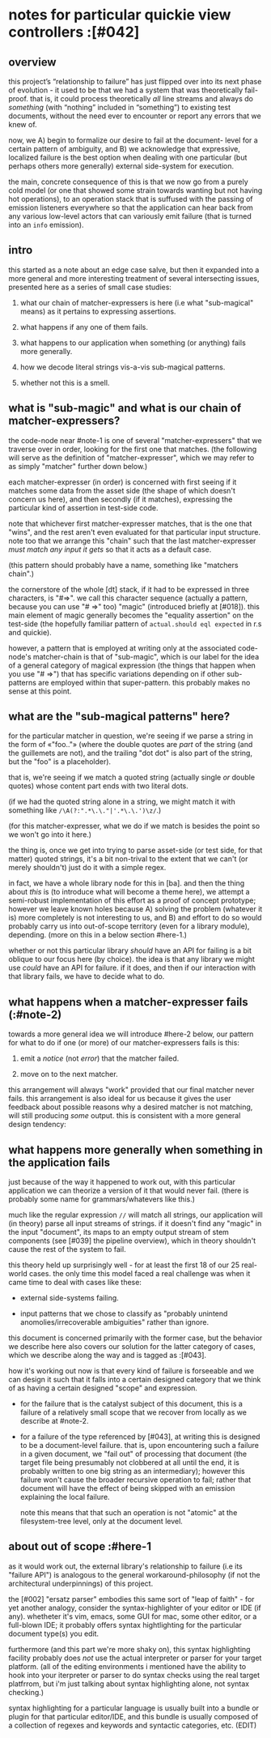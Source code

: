 # notes for particular quickie view controllers :[#042]


## overview

this project’s “relationship to failure” has just flipped over into
its next phase of evolution - it used to be that we had a system that
was theoretically fail-proof. that is, it could process theoretically
*all* line streams and always do *something* (with “nothing” included
in “something”) to existing test documents, without the need ever to
encounter or report any errors that we knew of.

now, we A) begin to formalize our desire to fail at the document-
level for a certain pattern of ambiguity, and B) we acknowledge that
expressive, localized failure is the best option when dealing with
one particular (but perhaps others more generally) external
side-system for execution.

the main, concrete consequence of this is that we now go from a
purely cold model (or one that showed some strain towards wanting
but not having hot operations), to an operation stack that is
suffused with the passing of emission listeners everywhere so that
the application can hear back from any various low-level actors
that can variously emit failure (that is turned into an `info`
emission).




## intro

this started as a note about an edge case salve, but then it
expanded into a more general and more interesting treatment of
several intersecting issues, presented here as a series of
small case studies:

  1. what our chain of matcher-expressers is here (i.e what
     "sub-magical" means) as it pertains to expressing assertions.

  1. what happens if any one of them fails.

  1. what happens to our application when something
     (or anything) fails more generally.

  1. how we decode literal strings vis-a-vis sub-magical
     patterns.

  1. whether not this is a smell.




## what is "sub-magic" and what is our chain of matcher-expressers?

the code-node near #note-1 is one of several "matcher-expressers" that
we traverse over in order, looking for the first one that matches.
(the following will serve as the definition of "matcher-expresser",
which we may refer to as simply "matcher" further down below.)

each matcher-expresser (in order) is concerned with first seeing if it
matches some data from the asset side (the shape of which doesn't
concern us here), and then secondly (if it matches), expressing the
particular kind of assertion in test-side code.

note that whichever first matcher-expresser matches, that is the
one that "wins", and the rest aren't even evaluated for that
particular input structure. note too that we arrange this "chain"
such that the last matcher-expresser *must match any input it gets*
so that it acts as a default case.

(this pattern should probably have a name, something like "matchers chain".)

the cornerstore of the whole [dt] stack, if it had to be expressed in
three characters, is "#=>". we call this character sequence (actually
a pattern, because you can use "# =>" too) "magic" (introduced briefly
at [#018]). this main element of magic generally becomes the
"equality assertion" on the test-side (the hopefully familiar pattern
of `actual.should eql expected` in r.s and quickie).

however, a pattern that is employed at writing only at the associated
code-node's matcher-chain is that of "sub-magic", which is our label
for the idea of a general category of magical expression (the things
that happen when you use "# =>") that has specific variations depending
on if other sub-patterns are employed within that super-pattern. this
probably makes no sense at this point.




## what are the "sub-magical patterns" here?

for the particular matcher in question, we're seeing if we parse
a string in the form of «"foo.."» (where the double quotes are
*part* of the string (and the guillemets are not), and the trailing
"dot dot" is also part of the string, but the "foo" is a
placeholder).

that is, we're seeing if we match a quoted string (actually single
*or* double quotes) whose content part ends with two literal dots.

(if we had the quoted string alone in a string, we might match
it with something like `/\A(?:".*\.\."|'.*\.\.')\z/`.)

(for this matcher-expresser, what we do if we match is besides
the point so we won't go into it here.)

the thing is, once we get into trying to parse asset-side (or
test side, for that matter) quoted strings, it's a bit non-trival
to the extent that we can't (or merely shouldn't) just do it with
a simple regex.

in fact, we have a whole library node for this in [ba]. and then
the thing about *this* is (to introduce what will become a theme
here), we attempt a semi-robust implementation of this effort
as a proof of concept prototype; however we leave known holes
because A) solving the problem (whatever it is) more completely is
not interesting to us, and B) and effort to do so would probably
carry us into out-of-scope territory (even for a library module),
depending. (more on this in a below section #here-1.)

whether or not this particular library *should* have an API for
failing is a bit oblique to our focus here (by choice). the idea
is that any library we might use *could* have an API for failure.
if it does, and then if our interaction with that library fails,
we have to decide what to do.




## what happens when a matcher-expresser fails (:#note-2)

towards a more general idea we will introduce #here-2 below, our
pattern for what to do if one (or more) of our matcher-expressers
fails is this:

  1. emit a *notice* (not *error*) that the matcher failed.

  1. move on to the next matcher.

this arrangement will always "work" provided that our final matcher
never fails. this arrangement is also ideal for us because it gives
the user feedback about possible reasons why a desired matcher is not
matching, will still producing *some* output. this is consistent with
a more general design tendency:




## what happens more generally when something in the application fails

just because of the way it happened to work out, with this particular
application we can theorize a version of it that would never fail.
(there is probably some name for grammars/whatevers like this.)

much like the regular expression `//` will match all strings, our
application will (in theory) parse all input streams of strings. if it
doesn't find any "magic" in the input "document", its maps to an empty
output stream of stem components (see [#039] the pipeline overview),
which in theory shouldn't cause the rest of the system to fail.

this theory held up surprisingly well - for at least the first 18 of our
25 real-world cases. the only time this model faced a real challenge
was when it came time to deal with cases like these:

  - external side-systems failing.

  - input patterns that we chose to classify as
    "probably unintend anomolies/irrecoverable ambiguities" rather
    than ignore.

this document is concerned primarily with the former case, but the
behavior we describe here also covers our solution for the latter
category of cases, which we describe along the way and is tagged as
:[#043].

how it's working out now is that every kind of failure is forseeable
and we can design it such that it falls into a certain designed category
that we think of as having a certain designed "scope" and expression.

  - for the failure that is the catalyst subject of this document,
    this is a failure of a relatively small scope that we recover
    from locally as we describe at #note-2.

  - for a failure of the type referenced by [#043], at writing this is
    designed to be a document-level failure. that is, upon encountering
    such a failure in a given document, we "fail out" of processing that
    document (the target file being presumably not clobbered at all
    until the end, it is probably written to one big string as an
    intermediary); however this failure won't cause the broader recursive
    operation to fail; rather that document will have the effect of
    being skipped with an emission explaining the local failure.

    note this means that that such an operation is not "atomic" at
    the filesystem-tree level, only at the document level.




## about out of scope :#here-1

as it would work out, the external library's relationship to
failure (i.e its "failure API") is analogous to the general
workaround-philosophy (if not the architectural underpinnings)
of this project.

the [#002] "ersatz parser" embodies this same sort of "leap of faith" -
for yet another analogy, consider the syntax-highlighter of your
editor or IDE (if any). whetheter it's vim, emacs, some GUI for mac,
some other editor, or a full-blown IDE; it probably offers syntax
hightlighting for the particular document type(s) you edit.

furthermore (and this part we're more shaky on), this syntax
highlighting facility probably does *not* use the actual interpreter
or parser for your target platform. (all of the editing environments
i mentioned have the ability to hook into your iterpreter or parser to
do syntax checks using the real target platfrrom, but i'm just talking
about syntax highlighting alone, not syntax checking.)

syntax highlighting for a particular language is usually built into
a bundle or plugin for that particular editor/IDE, and this bundle
is usually composed of a collection of regexes and keywords and syntactic
categories, etc. (EDIT)
